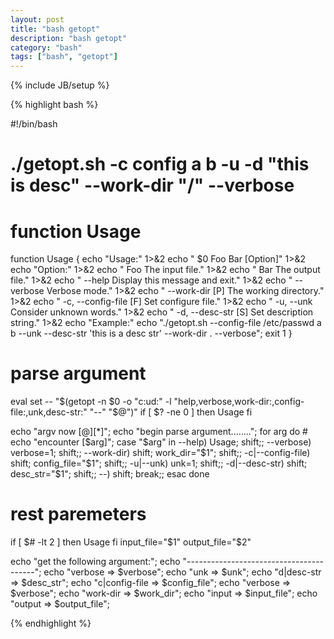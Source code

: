 ```yaml
---
layout: post
title: "bash getopt"
description: "bash getopt"
category: "bash"
tags: ["bash", "getopt"]
---
```

{% include JB/setup %}


{% highlight bash %}

#!/bin/bash

#
# ./getopt.sh  -c config a b -u   -d "this is desc" --work-dir "/"  --verbose
#

#   function Usage
function Usage {
    echo "Usage:" 1>&2
    echo "    $0 Foo Bar [Option]" 1>&2
    echo "Option:" 1>&2
    echo "    Foo                       The input file." 1>&2
    echo "    Bar                       The output file." 1>&2
    echo "        --help                Display this message and exit." 1>&2
    echo "        --verbose             Verbose mode." 1>&2
    echo "        --work-dir [P]        The working directory." 1>&2
    echo "    -c, --config-file [F]     Set configure file." 1>&2
    echo "    -u, --unk                 Consider unknown words." 1>&2
    echo "    -d, --desc-str [S]        Set description string." 1>&2
    echo "Example:"
    echo "./getopt.sh --config-file /etc/passwd a b --unk --desc-str 'this is a desc str' --work-dir . --verbose";
    exit 1
}
 
#   parse argument
eval set -- "$(getopt -n $0 -o "c:ud:" -l "help,verbose,work-dir:,config-file:,unk,desc-str:" "--" "$@")"
if  [ $? -ne 0 ]
then
    Usage
fi

echo "argv now [$@] [$*]";
echo "begin parse argument........";
for arg
do
    # echo "encounter [$arg]";
    case "$arg" in
       --help)            Usage; shift;;
       --verbose)         verbose=1; shift;;
       --work-dir)        shift; work_dir="$1"; shift;;
       -c|--config-file)  shift; config_file="$1"; shift;;
       -u|--unk)          unk=1;   shift;;
       -d|--desc-str)     shift; desc_str="$1"; shift;;
       --)                shift; break;;
    esac
done
 
#   rest paremeters
if [ $# -lt 2 ]
then
    Usage
fi
input_file="$1"
output_file="$2"

echo "get the following argument:";
echo "----------------------------------------";
echo "verbose         => $verbose";
echo "unk             => $unk";
echo "d|desc-str      => $desc_str";
echo "c|config-file   => $config_file";
echo "verbose         => $verbose";
echo "work-dir        => $work_dir";
echo "input           => $input_file";
echo "output          => $output_file";


{% endhighlight %}
